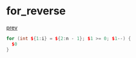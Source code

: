 ﻿# for_reverse
[prev](..\index.md)
```cpp
for (int ${1:i} = ${2:n - 1}; $1 >= 0; $1--) {
  $0
}
```
